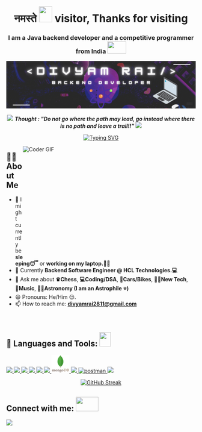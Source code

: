 <h1 align="center"> नमस्ते <img src="https://c.tenor.com/eYRNL1In-ooAAAAM/namaste-covid.gif" width="35px" height="42"> visitor, Thanks for visiting </h1>
<h3 align="center">I am a Java backend developer and a competitive programmer from India <img src="https://1.bp.blogspot.com/-kP6bmmixhvg/YDbA3kZ-75I/AAAAAAAA4Os/YS5VBD0fGnMgMteNDso4OWSsD-alvMyhgCLcBGAsYHQ/s0/Flag_of_India.gif" width="50px" height="32"></h3>

<p align="center">
<a href="#" ><img width="800" height="auto" src="https://github.com/divyamrai28/divyamrai28/blob/main/Divyam%20Rai.gif?raw=true" height="175px"/></a>
</p>

<p align="center">
<img src="https://i.pinimg.com/originals/c2/e0/f9/c2e0f9e5e4386072d85e837a61fc654e.gif" width="50" /> <b><i align="center">Thought : "Do not go where the path may lead, go instead where there is no path and leave a trail!!”</i></b> <img src="https://media.giphy.com/media/qjqUcgIyRjsl2/giphy.gif" width="50" />
</p>

<div align="center">

[![Typing SVG](https://readme-typing-svg.herokuapp.com?font=Silkscreen&pause=400&color=34BA7A&width=435&lines=Hello%2C+my+name+is+Divyam+Rai.;I'm+a+Java+Backend+Developer;I+%E2%9D%A4+competitive+programming;I+%E2%9D%A4+DSA)](https://git.io/typing-svg) </div>

<img src="https://miro.medium.com/max/850/1*IRGHmiGsa16stedQvIaZfw.gif" align="right" alt="Coder GIF" width="460" height="300">

<div>
    
## 🙋‍♂️ About Me
- 🔭 I might currently be **sleeping😴** or **working on my laptop.👨‍💻**
- 🌱 Currently **Backend Software Engineer @ HCL Technologies.💻**
- 💬 Ask me about 
    **♛Chess**, **💻Coding/DSA**, **🚗Cars/Bikes**, **👨‍💻New Tech**,
    **🎵Music**, **👨‍🚀Astronomy (I am an Astrophile ⭐️)**
- 😄 Pronouns: He/Him 😌.
- 📫 How to reach me:  **divyamrai2811@gmail.com**
    
</div>

<span>
    
</span>

</br>
    
## 🚀 Languages and Tools: <img src = "https://media2.giphy.com/media/QssGEmpkyEOhBCb7e1/giphy.gif?cid=ecf05e47a0n3gi1bfqntqmob8g9aid1oyj2wr3ds3mg700bl&rid=giphy.gif" width = 30px height="38">
<p align="left"> 
    <a href="https://www.java.com" target="_blank"> <img src="https://img.icons8.com/color/48/000000/java-coffee-cup-logo.png"/> </a>
    <a href="https://spring.io/projects/spring-boot" target="_blank"> <img src="https://img.icons8.com/color/48/000000/spring-logo.png"/> </a> 
    <a href="https://developer.mozilla.org/en-US/docs/Web/JavaScript" target="_blank"> <img src="https://img.icons8.com/color/48/000000/javascript.png"/> </a> 
    <a href="https://www.w3.org/html/" target="_blank"> <img src="https://img.icons8.com/color/48/000000/html-5.png"/> </a> 
    <a href="https://www.w3schools.com/css/" target="_blank"> <img src="https://img.icons8.com/color/48/000000/css3.png"/> </a> 
    <a href="https://getbootstrap.com" target="_blank"> <img src="https://img.icons8.com/color/48/000000/bootstrap.png"/> </a> 
    <a href="https://www.mongodb.com/" target="_blank"> <img src="https://raw.githubusercontent.com/devicons/devicon/master/icons/mongodb/mongodb-original-wordmark.svg" alt="mongodb" width="48" height="48"/> </a> 
    <a href="https://firebase.google.com/" target="_blank"> <img src="https://img.icons8.com/color/48/000000/firebase.png"/> </a> 
    <a href="https://postman.com" target="_blank"> <img src="https://www.vectorlogo.zone/logos/getpostman/getpostman-icon.svg" alt="postman" width="45" height="45"/> </a>   
    <a href="https://git-scm.com/" target="_blank"> <img src="https://img.icons8.com/color/48/000000/git.png"/> </a> 
</p>

<div align="center">

[![GitHub Streak](https://github-readme-streak-stats.herokuapp.com?user=divyamrai28&theme=tokyonight_duo&hide_border=true)](https://git.io/streak-stats)
</div>

## Connect with me: <img src='https://raw.githubusercontent.com/ShahriarShafin/ShahriarShafin/main/Assets/handshake.gif' width="60px" height="38">
<p align="left">

<a href = "https://in.linkedin.com/in/divyamrai/"><img src="https://img.icons8.com/fluent/48/000000/linkedin.png"/></a>
</p>
